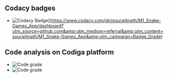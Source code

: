 ## Codacy badges
* ![Codacy Badge](https://app.codacy.com/project/badge/Grade/4c73f999088e4977931d3f12363cb7b6)](https://www.codacy.com/gh/sourajitnath/M1_Snake-Games_App/dashboard?utm_source=github.com&amp;utm_medium=referral&amp;utm_content=sourajitnath/M1_Snake-Games_App&amp;utm_campaign=Badge_Grade)
## Code analysis on Codiga platform
* ![Code grade](https://api.codiga.io/project/31041/score/svg)
* ![Code grade](https://api.codiga.io/project/31041/status/svg)
